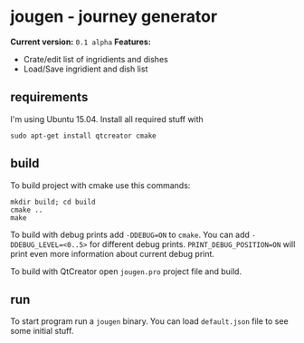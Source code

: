 # jougen - journey generator

**Current version:** `0.1 alpha`
**Features:**
* Crate/edit list of ingridients and dishes
* Load/Save ingridient and dish list

## requirements
I'm using Ubuntu 15.04. Install all required stuff with
```
sudo apt-get install qtcreator cmake
```

## build
To build project with cmake use this commands:
```
mkdir build; cd build
cmake ..
make
```
To build with debug prints add `-DDEBUG=ON` to `cmake`. You can add `-DDEBUG_LEVEL=<0..5>` for different debug prints. `PRINT_DEBUG_POSITION=ON` will print even more information about current debug print.

To build with QtCreator open `jougen.pro` project file and build.

## run
To start program run a `jougen` binary. You can load `default.json` file to see some initial stuff.
